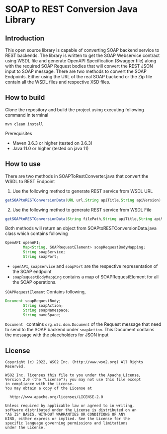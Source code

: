 # SOAP to REST Conversion Java Library

## Introduction

This open source library is capable of converting SOAP backend service to REST backends. The library is written to get
the SOAP Webservice contract using WSDL file and generate OpenAPI Specification
(Swagger file) along with the required SOAP Request bodies that will convert the REST JSON input to SOAP message. There
are two methods to convert the SOAP Endpoints. Either using the URL of the real SOAP backend or the Zip file contain all
the WSDL files and respective XSD files.

## How to build

Clone the repository and build the project using executing following command in terminal

```mvn clean install```

Prerequisites

* Maven 3.6.3 or higher (tested on 3.6.3)
* Java 11.0 or higher (tested on java 11)

## How to use

There are two methods in SOAPToRestConverter.java that convert the WSDL to REST Endpoint

1) Use the following method to generate REST service from WSDL URL

```java
getSOAPtoRESTConversionData(URL url,String apiTitle,String apiVersion)
```

2) Use the following method to generate REST service from WSDL File

```java
getSOAPtoRESTConversionData(String filePath,String apiTitle,String apiVersion)
```

Both methods will return an object from SOAPtoRESTConversionData.java class which contains following

```java
OpenAPI openAPI;
        Map<String, SOAPRequestElement> soapRequestBodyMapping;
        String soapService;
        String soapPort;
```

* ``openAPI``, ``soapService`` and ``soapPort`` are the respective representation of the SOAP endpoint
* ``soapRequestBodyMapping`` contains a map of SOAPRequestElement for all the SOAP operations.

``SOAPRequestElement`` Contains following,

```java
Document soapRequestBody;
        String soapAction;
        String soapNamespace;
        String nameSpace;
```

``Document `` contains ```org.w3c.dom.Document``` of the Request message that need to send to the SOAP backend under
``soapAction``. This Document contains the message with the placeholders for JSON input

## License

```
Copyright (c) 2022, WSO2 Inc. (http://www.wso2.org) All Rights Reserved.

WSO2 Inc. licenses this file to you under the Apache License,
Version 2.0 (the "License"); you may not use this file except
in compliance with the License.
You may obtain a copy of the License at

  http://www.apache.org/licenses/LICENSE-2.0

Unless required by applicable law or agreed to in writing,
software distributed under the License is distributed on an
"AS IS" BASIS, WITHOUT WARRANTIES OR CONDITIONS OF ANY
KIND, either express or implied. See the License for the
specific language governing permissions and limitations
under the License.
```

